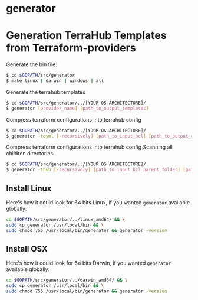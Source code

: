 # generator

Generation TerraHub Templates from Terraform-providers
==================

Generate the bin file:

```sh
$ cd $GOPATH/src/generator
$ make linux | darwin | windows | all
```

Generate the terrahub templates

```sh
$ cd $GOPATH/src/generator/../[YOUR OS ARCHITECTURE]/
$ generator [provider_name] [path_to_output_templates]
```

Compress terraform configurations into terrahub config

```sh
$ cd $GOPATH/src/generator/../[YOUR OS ARCHITECTURE]/
$ generator -toyml [-recursively] [path_to_input_hcl] [path_to_output_config]
```

Compress terraform configurations into terrahub config
Scanning all children directories

```sh
$ cd $GOPATH/src/generator/../[YOUR OS ARCHITECTURE]/
$ generator -thub [-recursively] [path_to_input_hcl_parent_folder] [path_to_output_config_parent_folder] [everoment] 
```

## Install Linux

Here's how it could look for 64 bits Linux, if you wanted `generator` available globally:

```bash
cd $GOPATH/src/generator/../linux_amd64/ && \
sudo cp generator /usr/local/bin && \
sudo chmod 755 /usr/local/bin/generator && generator -version
```

## Install OSX

Here's how it could look for 64 bits Darwin, if you wanted `generator` available globally:

```bash
cd $GOPATH/src/generator/../darwin_amd64/ && \
sudo cp generator /usr/local/bin && \
sudo chmod 755 /usr/local/bin/generator && generator -version
```
